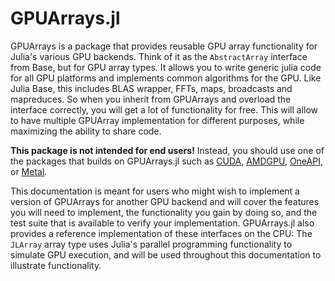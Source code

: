 # GPUArrays.jl

GPUArrays is a package that provides reusable GPU array functionality for Julia's various
GPU backends. Think of it as the `AbstractArray` interface from Base, but for GPU array
types. It allows you to write generic julia code for all GPU platforms and implements common
algorithms for the GPU. Like Julia Base, this includes BLAS wrapper, FFTs, maps, broadcasts
and mapreduces. So when you inherit from GPUArrays and overload the interface correctly, you
will get a lot of functionality for free. This will allow to have multiple GPUArray
implementation for different purposes, while maximizing the ability to share code.

**This package is not intended for end users!** Instead, you should use one of the packages
that builds on GPUArrays.jl such as [CUDA](https://github.com/JuliaGPU/CUDA.jl), [AMDGPU](https://github.com/JuliaGPU/AMDGPU.jl), [OneAPI](https://github.com/JuliaGPU/oneAPI.jl), or [Metal](https://github.com/JuliaGPU/Metal.jl).

This documentation is meant for users who might wish to implement a version of GPUArrays for another GPU backend and will cover the features you will need
to implement, the functionality you gain by doing so, and the test suite that is available
to verify your implementation. GPUArrays.jl also provides a reference implementation of
these interfaces on the CPU: The `JLArray` array type uses Julia's parallel programming
functionality to simulate GPU execution, and will be used throughout this documentation to
illustrate functionality.
